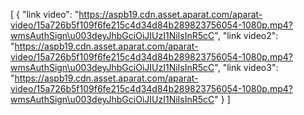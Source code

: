 [
  {
    "link video": "https://aspb19.cdn.asset.aparat.com/aparat-video/15a726b5f109f6fe215c4d34d84b289823756054-1080p.mp4?wmsAuthSign\u003deyJhbGciOiJIUzI1NiIsInR5cC",
    "link video2": "https://aspb19.cdn.asset.aparat.com/aparat-video/15a726b5f109f6fe215c4d34d84b289823756054-1080p.mp4?wmsAuthSign\u003deyJhbGciOiJIUzI1NiIsInR5cC",
    "link video3": "https://aspb19.cdn.asset.aparat.com/aparat-video/15a726b5f109f6fe215c4d34d84b289823756054-1080p.mp4?wmsAuthSign\u003deyJhbGciOiJIUzI1NiIsInR5cC"
  }
]

